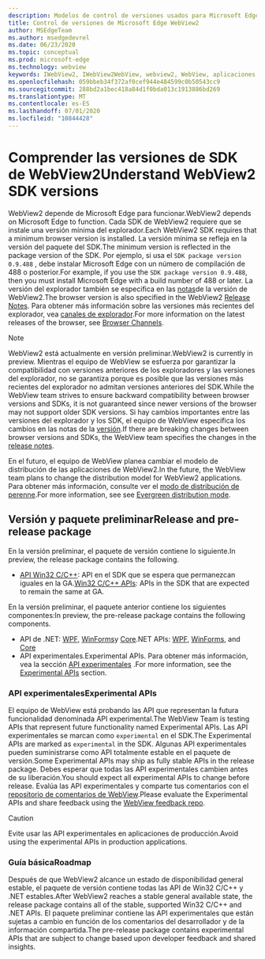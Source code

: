 ```yaml
---
description: Modelos de control de versiones usados para Microsoft Edge WebView2
title: Control de versiones de Microsoft Edge WebView2
author: MSEdgeTeam
ms.author: msedgedevrel
ms.date: 06/23/2020
ms.topic: conceptual
ms.prod: microsoft-edge
ms.technology: webview
keywords: IWebView2, IWebView2WebView, webview2, WebView, aplicaciones WPF, WPF, Edge, ICoreWebView2, ICoreWebView2Host, control de explorador, HTML Edge
ms.openlocfilehash: 059bbeb34f372af0cef944e484599c0b50543cc9
ms.sourcegitcommit: 288bd2a1bec418a84d1f0bda013c1913886bd269
ms.translationtype: MT
ms.contentlocale: es-ES
ms.lasthandoff: 07/01/2020
ms.locfileid: "10844428"
---
```

# <span data-ttu-id="6ed47-104">Comprender las versiones de SDK de WebView2</span><span class="sxs-lookup"><span data-stu-id="6ed47-104">Understand WebView2 SDK versions</span></span>  

<span data-ttu-id="6ed47-105">WebView2 depende de Microsoft Edge para funcionar.</span><span class="sxs-lookup"><span data-stu-id="6ed47-105">WebView2 depends on Microsoft Edge to function.</span></span>  <span data-ttu-id="6ed47-106">Cada SDK de WebView2 requiere que se instale una versión mínima del explorador.</span><span class="sxs-lookup"><span data-stu-id="6ed47-106">Each WebView2 SDK requires that a minimum browser version is installed.</span></span>  <span data-ttu-id="6ed47-107">La versión mínima se refleja en la versión del paquete del SDK.</span><span class="sxs-lookup"><span data-stu-id="6ed47-107">The minimum version is reflected in the package version of the SDK.</span></span>  <span data-ttu-id="6ed47-108">Por ejemplo, si usa el `SDK package version 0.9.488` , debe instalar Microsoft Edge con un número de compilación de 488 o posterior.</span><span class="sxs-lookup"><span data-stu-id="6ed47-108">For example, if you use the `SDK package version 0.9.488`, then you must install Microsoft Edge with a build number of 488 or later.</span></span>  <span data-ttu-id="6ed47-109">La versión del explorador también se especifica en las [notas][Releasenotes]de la versión de WebView2.</span><span class="sxs-lookup"><span data-stu-id="6ed47-109">The browser version is also specified in the WebView2 [Release Notes][Releasenotes].</span></span>  <span data-ttu-id="6ed47-110">Para obtener más información sobre las versiones más recientes del explorador, vea [canales de explorador][DeployedgeChannels].</span><span class="sxs-lookup"><span data-stu-id="6ed47-110">For more information on the latest releases of the browser, see [Browser Channels][DeployedgeChannels].</span></span>  

> [!NOTE]
> <span data-ttu-id="6ed47-111">WebView2 está actualmente en versión preliminar.</span><span class="sxs-lookup"><span data-stu-id="6ed47-111">WebView2 is currently in preview.</span></span>  <span data-ttu-id="6ed47-112">Mientras el equipo de WebView se esfuerza por garantizar la compatibilidad con versiones anteriores de los exploradores y las versiones del explorador, no se garantiza porque es posible que las versiones más recientes del explorador no admitan versiones anteriores del SDK.</span><span class="sxs-lookup"><span data-stu-id="6ed47-112">While the WebView team strives to ensure backward compatibility between browser versions and SDKs, it is not guaranteed since newer versions of the browser may not support older SDK versions.</span></span>  <span data-ttu-id="6ed47-113">Si hay cambios importantes entre las versiones del explorador y los SDK, el equipo de WebView especifica los cambios en las notas de la [versión][Releasenotes].</span><span class="sxs-lookup"><span data-stu-id="6ed47-113">If there are breaking changes between browser versions and SDKs, the WebView team specifies the changes in the [release notes][Releasenotes].</span></span>  

<span data-ttu-id="6ed47-114">En el futuro, el equipo de WebView planea cambiar el modelo de distribución de las aplicaciones de WebView2.</span><span class="sxs-lookup"><span data-stu-id="6ed47-114">In the future, the  WebView team plans to change the distribution model for WebView2 applications.</span></span>  <span data-ttu-id="6ed47-115">Para obtener más información, consulte ver el [modo de distribución de perenne][DistributionEvergreenMode].</span><span class="sxs-lookup"><span data-stu-id="6ed47-115">For more information, see see [Evergreen distribution mode][DistributionEvergreenMode].</span></span>  
 
## <span data-ttu-id="6ed47-116">Versión y paquete preliminar</span><span class="sxs-lookup"><span data-stu-id="6ed47-116">Release and pre-release package</span></span>  

<span data-ttu-id="6ed47-117">En la versión preliminar, el paquete de versión contiene lo siguiente.</span><span class="sxs-lookup"><span data-stu-id="6ed47-117">In preview, the release package contains the following.</span></span>  

*   <span data-ttu-id="6ed47-118">[API Win32 C/C++][ReferenceWin3209538]: API en el SDK que se espera que permanezcan iguales en la GA.</span><span class="sxs-lookup"><span data-stu-id="6ed47-118">[Win32 C/C++ APIs][ReferenceWin3209538]: APIs in the SDK that are expected to remain the same at GA.</span></span> 

<span data-ttu-id="6ed47-119">En la versión preliminar, el paquete anterior contiene los siguientes componentes:</span><span class="sxs-lookup"><span data-stu-id="6ed47-119">In preview, the pre-release package contains the following components.</span></span>  

*   <span data-ttu-id="6ed47-120">API de .NET: [WPF][ReferenceWpf09515], [WinForms][ReferenceWinforms09515]y [Core][ReferenceDotnet09538]</span><span class="sxs-lookup"><span data-stu-id="6ed47-120">.NET APIs: [WPF][ReferenceWpf09515], [WinForms][ReferenceWinforms09515], and [Core][ReferenceDotnet09538]</span></span>
*   <span data-ttu-id="6ed47-121">API experimentales.</span><span class="sxs-lookup"><span data-stu-id="6ed47-121">Experimental APIs.</span></span>  <span data-ttu-id="6ed47-122">Para obtener más información, vea la sección [API experimentales](#experimental-apis) .</span><span class="sxs-lookup"><span data-stu-id="6ed47-122">For more information, see the [Experimental APIs](#experimental-apis) section.</span></span>  

### <span data-ttu-id="6ed47-123">API experimentales</span><span class="sxs-lookup"><span data-stu-id="6ed47-123">Experimental APIs</span></span>  

<span data-ttu-id="6ed47-124">El equipo de WebView está probando las API que representan la futura funcionalidad denominada API experimental.</span><span class="sxs-lookup"><span data-stu-id="6ed47-124">The WebView Team is testing APIs that represent future functionality named Experimental APIs.</span></span>  <span data-ttu-id="6ed47-125">Las API experimentales se marcan como `experimental` en el SDK.</span><span class="sxs-lookup"><span data-stu-id="6ed47-125">The Experimental APIs are marked as `experimental` in the SDK.</span></span>  <span data-ttu-id="6ed47-126">Algunas API experimentales pueden suministrarse como API totalmente estable en el paquete de versión.</span><span class="sxs-lookup"><span data-stu-id="6ed47-126">Some Experimental APIs may ship as fully stable APIs in the release package.</span></span>  <span data-ttu-id="6ed47-127">Debes esperar que todas las API experimentales cambien antes de su liberación.</span><span class="sxs-lookup"><span data-stu-id="6ed47-127">You should expect all experimental APIs to change before release.</span></span>  <span data-ttu-id="6ed47-128">Evalúa las API experimentales y comparte tus comentarios con el [repositorio de comentarios de WebView][GithubMicrosoftedgeWebviewfeedback].</span><span class="sxs-lookup"><span data-stu-id="6ed47-128">Please evaluate the Experimental APIs and share feedback using the [WebView feedback repo][GithubMicrosoftedgeWebviewfeedback].</span></span>   

> [!CAUTION]
> <span data-ttu-id="6ed47-129">Evite usar las API experimentales en aplicaciones de producción.</span><span class="sxs-lookup"><span data-stu-id="6ed47-129">Avoid using the experimental APIs in production applications.</span></span>  

### <span data-ttu-id="6ed47-130">Guía básica</span><span class="sxs-lookup"><span data-stu-id="6ed47-130">Roadmap</span></span>  

<span data-ttu-id="6ed47-131">Después de que WebView2 alcance un estado de disponibilidad general estable, el paquete de versión contiene todas las API de Win32 C/C++ y .NET estables.</span><span class="sxs-lookup"><span data-stu-id="6ed47-131">After WebView2 reaches a stable general available state, the release package contains all of the stable, supported Win32 C/C++ and .NET APIs.</span></span>  <span data-ttu-id="6ed47-132">El paquete preliminar contiene las API experimentales que están sujetas a cambio en función de los comentarios del desarrollador y de la información compartida.</span><span class="sxs-lookup"><span data-stu-id="6ed47-132">The pre-release package contains experimental APIs that are subject to change based upon developer feedback and shared insights.</span></span>  

<!--links -->

[DistributionEvergreenMode]: ./distribution.md#evergreen-distribution-mode "Modo de distribución de hoja perenne: distribución de aplicaciones mediante WebView2 | Microsoft docs"  
[ReferenceDotnet09538]: ../reference/dotnet/0-9-538-reference-webview2.md "Referencia (WebView2) | Microsoft docs"  
[ReferenceWinforms09515]: ../reference/winforms/0-9-515-reference-webview2.md "Referencia (WebView2) | Microsoft docs"  
[ReferenceWin3209538]: ../reference/win32/0-9-538-reference-webview2.md "Referencia (WebView2) | Microsoft docs"  
[ReferenceWpf09515]: ../reference/wpf/0-9-515-reference-webview2.md "Referencia (WebView2) | Microsoft docs"  
[Releasenotes]: ../releasenotes.md "Notas de la versión para el SDK de WebView2 | Microsoft docs"  

[DeployedgeChannels]: /deployedge/microsoft-edge-channels "Información general de los canales de Microsoft Edge | Microsoft docs"  

[GithubMicrosoftedgeWebviewfeedback]: https://github.com/MicrosoftEdge/WebViewFeedback "Comentarios de WebView: MicrosoftEdge/WebViewFeedback | GitHub"  
